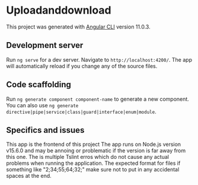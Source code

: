 # Uploadanddownload

This project was generated with [Angular CLI](https://github.com/angular/angular-cli) version 11.0.3.

## Development server

Run `ng serve` for a dev server. Navigate to `http://localhost:4200/`. The app will automatically reload if you change any of the source files.

## Code scaffolding

Run `ng generate component component-name` to generate a new component. You can also use `ng generate directive|pipe|service|class|guard|interface|enum|module`.


## Specifics and issues
This app is the frontend of this project
The app runs on Node.js version v15.6.0 and may be annoing or problematic if the version is far away from this one.
The is multiple Tslint erros which do not cause any actual problems when running the application.
The expected format for files if something like "2;34;55;64;32;" make sure not to put in any accidental spaces at the end.
